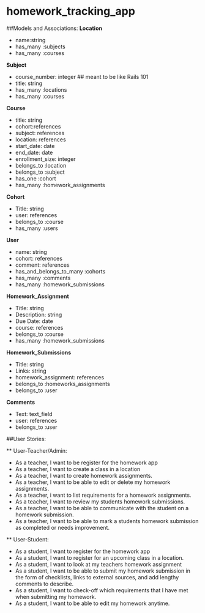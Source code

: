 homework_tracking_app
=====================


##Models and Associations:
**Location**
* name:string
* has_many :subjects
* has_many :courses

**Subject**
* course_number: integer ## meant to be like Rails 101
* title: string
* has_many :locations
* has_many :courses

**Course**
* title: string
* cohort:references
* subject: references
* location: references
* start_date: date
* end_date: date
* enrollment_size: integer
* belongs_to :location
* belongs_to :subject
* has_one :cohort
* has_many :homework_assignments

**Cohort**
* Title: string
* user: references
* belongs_to :course
* has_many :users

**User**
* name: string
* cohort: references
* comment: references
* has_and_belongs_to_many :cohorts
* has_many :comments
* has_many :homework_submissions


**Homework_Assignment**
* Title: string
* Description: string
* Due Date: date
* course: references
* belongs_to :course
* has_many :homework_submissions

**Homework_Submissions**
* Title: string
* Links: string
* homework_assignment: references
* belongs_to :homeworks_assignments
* belongs_to :user


**Comments**
* Text: text_field
* user: references
* belongs_to :user

##User Stories:

** User-Teacher/Admin:
* As a teacher, I want to be register for the homework app
* As a teacher, I want to create a class in a location
* As a teacher, I want to create homework assignments.
* As a teacher, I want to be able to edit or delete my homework assignments.
* As a teacher, i want to list requirements for a homework assignments.
* As a teacher, I want to review my students homework submissions.
* As a teacher, I want to be able to communicate with the student on a homework submission.
* As a teacher, I want to be able to mark a students homework submission as completed or needs improvement.

** User-Student:
* As a student, I want to register for the homework app
* As a student, I want to register for an upcoming class in a location.
* As a student, I want to look at my teachers homework assignment
* As a student, I want to be able to submit my homework submission in the form of checklists, links to external sources, and add lengthy comments to describe. 
* As a student, I want to check-off which requirements that I have met when submitting my homework.
* As a student, I want to be able to edit my homework anytime.



	